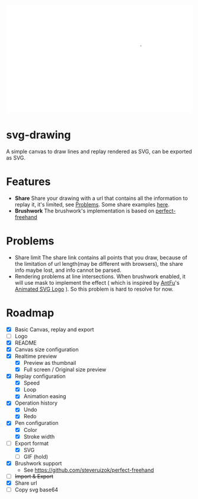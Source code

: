 <p align="center">
  <picture>
    <source media="(prefers-color-scheme: dark)" srcset="./public/demos/svg-drawing-dark.svg">
    <img src="./public/demos/svg-drawing.svg">
  </picture>
</p>

# svg-drawing

A simple canvas to draw lines and replay rendered as SVG, can be exported as SVG.

# Features

- **Share**
  Share your drawing with a url that contains all the information to replay it, it's limited, see [Problems](#problems). Some share examples [here](./SHARE.md).
- **Brushwork**
  The brushwork's implementation is based on [perfect-freehand](https://github.com/steveruizok/perfect-freehand)

# Problems

- Share limit
  The share link contains all points that you draw, because of the limitation of url length(may be different with browsers), the share info maybe lost, and info cannot be parsed.
- Rendering problems at line intersections.
  When brushwork enabled, it will use mask to implement the effect ( which is inspired by [AntFu](https://github.com/antfu)'s [Animated SVG Logo](https://antfu.me/posts/animated-svg-logo) ). So this problem is hard to resolve for now.

# Roadmap

- [x] Basic Canvas, replay and export
- [ ] Logo
- [x] README
- [x] Canvas size configuration
- [x] Realtime preview
  - [x] Preview as thumbnail
  - [x] Full screen / Original size preview
- [x] Replay configuration
  - [x] Speed
  - [x] Loop
  - [x] Animation easing
- [x] Operation history
  - [x] Undo
  - [x] Redo
- [x] Pen configuration
  - [x] Color
  - [x] Stroke width
- [ ] Export format
  - [x] SVG
  - [ ] GIF (hold)
- [x] Brushwork support
  - See https://github.com/steveruizok/perfect-freehand
- [ ] <span style="text-decoration: line-through">Import & Export</span>
- [x] Share url
- [ ] Copy svg base64
